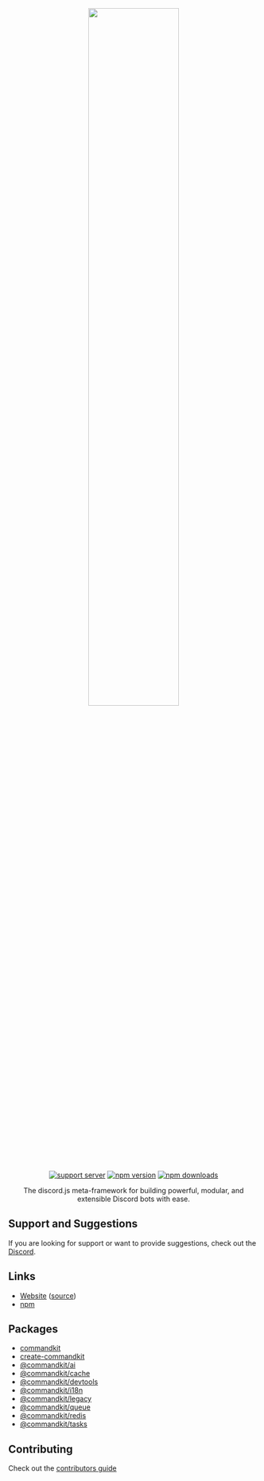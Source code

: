 <div align="center">
    <img src="https://raw.githubusercontent.com/underctrl-io/commandkit/main/apps/website/static/img/ckit_logo.svg" width="60%" />
    <br />
    <a href="https://ctrl.lol/discord"><img src="https://img.shields.io/discord/1055188344188973066?color=5865F2&logo=discord&logoColor=white" alt="support server" /></a>
    <a href="https://www.npmjs.com/package/commandkit"><img src="https://img.shields.io/npm/v/commandkit?maxAge=3600" alt="npm version" /></a>
    <a href="https://www.npmjs.com/package/commandkit"><img src="https://img.shields.io/npm/dt/commandkit?maxAge=3600" alt="npm downloads" /></a>
</div>

<p align="center">The discord.js meta-framework for building powerful, modular, and extensible Discord bots with ease.</p>

## Support and Suggestions

If you are looking for support or want to provide suggestions, check out the [Discord](https://ctrl.lol/discord).

## Links

- [Website](https://commandkit.dev) ([source](https://github.com/underctrl-io/commandkit/tree/main/apps/website))
- [npm](https://www.npmjs.com/package/commandkit)

## Packages

- [commandkit](./packages/commandkit)
- [create-commandkit](./packages/create-commandkit)
- [@commandkit/ai](./packages/ai)
- [@commandkit/cache](./packages/cache)
- [@commandkit/devtools](./packages/devtools)
- [@commandkit/i18n](./packages/i18n)
- [@commandkit/legacy](./packages/legacy)
- [@commandkit/queue](./packages/queue)
- [@commandkit/redis](./packages/redis)
- [@commandkit/tasks](./packages/tasks)

## Contributing

Check out the [contributors guide](https://github.com/underctrl-io/commandkit/blob/main/CONTRIBUTING.md)
